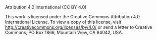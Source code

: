Attribution 4.0 International (CC BY 4.0)

This work is licensed under the Creative Commons Attribution 4.0 International License.
To view a copy of this license, visit http://creativecommons.org/licenses/by/4.0/ or
send a letter to Creative Commons, PO Box 1866, Mountain View, CA 94042, USA.
